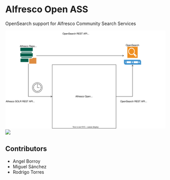 # Alfresco Open ASS

OpenSearch support for Alfresco Community Search Services

![Proposed Architecture](docs/architecture.svg)
![](docs/coverage.png)

## Contributors
* Angel Borroy
* Miguel Sánchez
* Rodrigo Torres
